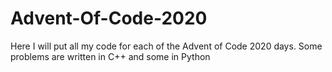 # Advent-Of-Code-2020

Here I will put all my code for each of the Advent of Code 2020 days.
Some problems are written in C++ and some in Python

